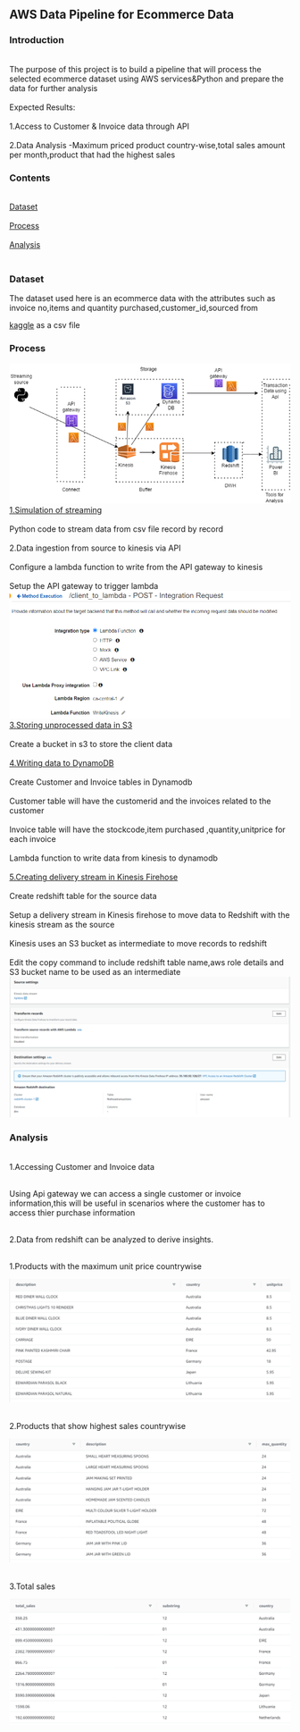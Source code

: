 <h2>AWS Data Pipeline for Ecommerce Data</h2>
<h3>Introduction</h3>
<br>The purpose of this project is to build a pipeline that will process the selected ecommerce dataset using AWS services&Python and prepare the data for further analysis</br>
     <br>Expected Results:</br>
     <br>1.Access to Customer & Invoice data through API</br>
     <br>2.Data Analysis -Maximum priced product country-wise,total sales amount per month,product that had the highest sales<br/>
 <h3>Contents</h3>
 <br><a href="#Dataset">Dataset</a></br>
 <br><a href="#Process">Process</a></br>
 <br><a href="#Analysis">Analysis</a></br>
 <h3><br id="Dataset">Dataset</br></h3>
 The dataset used here is an ecommerce data with the attributes such as invoice no,items and quantity purchased,customer_id,sourced from 
 
[kaggle](https://www.kaggle.com/datasets/carrie1/ecommerce-data) as a csv file
 <h3><p id="Process">Process</p></h3>
 
![alt text](https://github.com/shruthi2611/DEProjects/blob/main/process.png "Process flow")
 <br>[1.Simulation of streaming](https://github.com/shruthi2611/DEProjects/blob/main/src_code_simulation.txt)</br> 
      <br>Python code to stream data from csv file record by record </br>
 <br>2.Data ingestion from source to kinesis via API</br>
 <br>Configure a lambda function to write from the API gateway to kinesis</br>
 <br>Setup the API gateway to trigger lambda</br>
![alt text](https://github.com/shruthi2611/DEProjects/blob/main/Apigateway.PNG "Api")
 <br>[3.Storing unprocessed data in S3](https://github.com/shruthi2611/DEProjects/blob/main/write_kinesis_to_s3.py)</br>
 <br>Create a bucket in s3 to store the client data</br>
 <br>[4.Writing data to DynamoDB](https://github.com/shruthi2611/DEProjects/blob/main/Kinesis_to_Dynamodb.py)</br>
      <br>Create Customer and Invoice tables in Dynamodb</br>
      <br>Customer table will have the customerid and the invoices related to the customer</br>
      <br>Invoice table will have the stockcode,item purchased ,quantity,unitprice for each invoice</br>
      <br>Lambda function to write data from kinesis to dynamodb</br>
 <br>[5.Creating delivery stream in Kinesis Firehose](https://github.com/shruthi2611/DEProjects/blob/main/Copy%20command.txt)</br>
      <br>Create redshift table for the source data</br>
      <br>Setup a delivery stream in Kinesis firehose to move data to Redshift with the kinesis stream as the source</br>
      <br>Kinesis uses an S3 bucket as intermediate to move records to redshift</br>
      <br>Edit the copy command to include redshift table name,aws role details and S3 bucket name to be used as an intermediate</br>
![alt text](https://github.com/shruthi2611/DEProjects/blob/main/KinesisFirehose.PNG "kinesis")</br>
<h3><p id="Analysis">Analysis</p></h3>

<br>1.Accessing Customer and Invoice data</br>

 <br>Using Api gateway we can access a single customer or invoice information,this will be useful in scenarios where the customer has to access thier purchase information</br>

<br>2.Data from redshift can be analyzed to derive insights.</br>
 
<br>1.Products with the maximum unit price countrywise</br>
 
![alt text](https://github.com/shruthi2611/DEProjects/blob/main/max_unit_price.PNG "Priceflow")

<br>2.Products that show highest sales countrywise</br>
 
![alt text](https://github.com/shruthi2611/DEProjects/blob/main/product_max_sales.PNG "Product")

<br>3.Total sales</br>
 
![alt text](https://github.com/shruthi2611/DEProjects/blob/main/Total_sales.PNG "sales")
   
     
     

